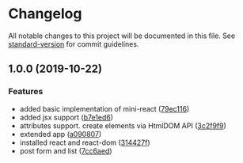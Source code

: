 # Changelog

All notable changes to this project will be documented in this file. See [standard-version](https://github.com/conventional-changelog/standard-version) for commit guidelines.

## 1.0.0 (2019-10-22)


### Features

* added basic implementation of mini-react ([79ec116](https://github.com/UpLab/not-a-facebook/commit/79ec11644fcccfd2ae218593aea098d0d94d0862))
* added jsx support ([b7e1ed6](https://github.com/UpLab/not-a-facebook/commit/b7e1ed6327e0c26f49e0b988e90ef53f3f6273a2))
* attributes support. create elements via HtmlDOM API ([3c2f9f9](https://github.com/UpLab/not-a-facebook/commit/3c2f9f92051f6483ab3742c79ef9b5b578e0397c))
* extended app ([a090807](https://github.com/UpLab/not-a-facebook/commit/a090807dfe495ce95ec3d4e2da3009a3d436b327))
* installed react and react-dom ([314427f](https://github.com/UpLab/not-a-facebook/commit/314427f7dfa43788d7a9534e3a681ecd54b62041))
* post form and list ([7cc6aed](https://github.com/UpLab/not-a-facebook/commit/7cc6aedc28636c342b2908f220f050f9366a735c))
